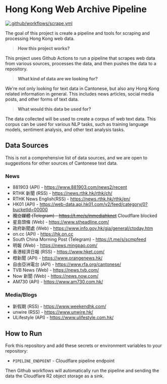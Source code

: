 # Hong Kong Web Archive Pipeline

[![.github/workflows/scrape.yml](https://github.com/hon9kon9ize/yue-corpus-pipeline/actions/workflows/scrape.yml/badge.svg)](https://github.com/hon9kon9ize/yue-corpus-pipeline/actions/workflows/scrape.yml)

The goal of this project is create a pipeline and tools for scraping and processing Hong Kong web data.

> **How this project works?**

This project uses Github Actions to run a pipeline that scrapes web data from various sources, processes the data, and then pushes the data to a repository.

> **What kind of data are we looking for?**

We're not only looking for text data in Cantonese, but also any Hong Kong related information in general. This includes news articles, social media posts, and other forms of text data.

> **What would this data be used for?**

The data collected will be used to create a corpus of web text data. This corpus can be used for various NLP tasks, such as training language models, sentiment analysis, and other text analysis tasks.

## Data Sources

This is not a comprehensive list of data sources, and we are open to suggestions for other sources of Cantonese text data.

### News

- 881903 (API) - https://www.881903.com/news2/recent
- RTHK 新聞 (RSS) - https://news.rthk.hk/rthk/ch/
- RTHK News English(RSS) - https://news.rthk.hk/rthk/en/
- HK01 (API) - https://web-data.api.hk01.com/v2/feed/category/0?bucketId=00000
- ~~獨立媒體 (Telegram) - https://t.me/s/inmediahknet~~ Cloudflare blocked
- 星島頭條 (Web) - https://www.stheadline.com/
- 政府新聞處 (Web) - https://www.info.gov.hk/gia/general/ctoday.htm
- on.cc (API) - https://hk.on.cc
- South China Morning Post (Telegram) - https://t.me/s/scmpfeed
- 明報 (Web) - https://news.mingpao.com/
- 香港經濟日報 (RSS) - https://www.hket.com/
- 橙新聞 (API) - https://www.orangenews.hk/
- 自由亞洲電台 (API) - https://www.rfa.org/cantonese/
- TVB News (Web) - https://news.tvb.com/
- Now 新聞 (Web) - https://news.now.com/
- AM730 (API) - https://www.am730.com.hk/

### Media/Blogs

- 新假期 (RSS) - https://www.weekendhk.com/
- unwire (RSS) - https://www.unwire.hk/
- ULifestyle (API) - https://www.ulifestyle.com.hk/

## How to Run

Fork this repository and add these secrets or environment variables to your repository:

- `PIPELINE_ENDPOINT` - Cloudflare pipeline endpoint

Then Github workflows will automatically run the pipeline and sending the data the Cloudflare R2 object storage as a sink.
